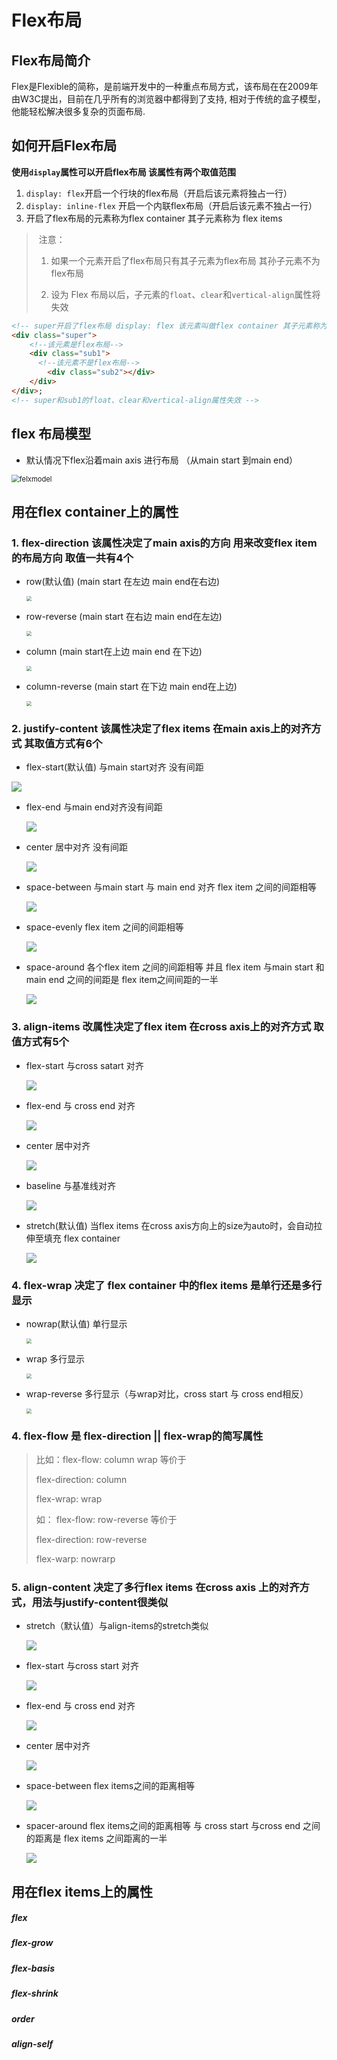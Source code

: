 # Flex布局

## Flex布局简介

​		Flex是Flexible的简称，是前端开发中的一种重点布局方式，该布局在在2009年由W3C提出，目前在几乎所有的浏览器中都得到了支持, 相对于传统的盒子模型，他能轻松解决很多复杂的页面布局.

## 如何开启Flex布局

**使用`display`属性可以开启flex布局 该属性有两个取值范围**

1. `display: flex`开启一个行块的flex布局（开启后该元素将独占一行）
2. `display: inline-flex` 开启一个内联flex布局（开启后该元素不独占一行）
3. 开启了flex布局的元素称为flex container 其子元素称为 flex items

> ​	注意：
>
> 1. 如果一个元素开启了flex布局只有其子元素为flex布局 其孙子元素不为flex布局 
>
> 2. 设为 Flex 布局以后，子元素的`float`、`clear`和`vertical-align`属性将失效

```html
<!-- super开启了flex布局 display: flex 该元素叫做flex container 其子元素称为flex items-->
<div class="super">
  	<!--该元素是flex布局-->
    <div class="sub1">
      <!--该元素不是flex布局-->
        <div class="sub2"></div>
    </div>
</div>;
<!-- super和sub1的float、clear和vertical-align属性失效 -->
```

## flex 布局模型

- 默认情况下flex沿着main axis 进行布局 （从main start 到main end）

<img src="images/flex_mode.png" alt="felxmodel" style="zoom:80%;" />



## 用在flex container上的属性

### 1.  flex-direction  该属性决定了main axis的方向 用来改变flex item的布局方向 取值一共有4个

  - row(默认值) (main start 在左边 main end在右边)

    <img src="images/row.png" style="zoom:50%;" />

  - row-reverse (main start 在右边 main end在左边)

    <img src="images/row-reverse.png" style="zoom:50%;" />

  - column (main start在上边 main end 在下边)

    <img src="images/column.png" style="zoom:50%;" />

  - column-reverse (main start 在下边 main end在上边)		

    <img src="images/column-reverse.png" style="zoom:50%;" />

### 2.  justify-content 该属性决定了flex items 在main axis上的对齐方式 其取值方式有6个

-  flex-start(默认值) 与main start对齐 没有间距

  ![](images/flex-start.png)

- flex-end 与main end对齐没有间距

  ![](images/flex-end.png)

- center 居中对齐 没有间距

  ![](images/flex-center.png)

- space-between 与main start 与 main end 对齐 flex item 之间的间距相等

  ![](images/flex-space-between.png)

- space-evenly flex item 之间的间距相等

  ![](images/flex-space-evenly.png)

- space-around 各个flex item 之间的间距相等 并且 flex item 与main start 和 main end 之间的间距是 flex item之间间距的一半

  ![](images/flex-space-around.png)

### 3.  align-items 改属性决定了flex item 在cross axis上的对齐方式 取值方式有5个

- flex-start  与cross satart 对齐

  ![](images/align-flex-start.png)

- flex-end 与 cross end 对齐

  ![](images/align-flex-end.png)

- center 居中对齐

  ![](images/align-flex-center.png)

- baseline 与基准线对齐

  ![](images/align-flex-baseline.png)

- stretch(默认值) 当flex items 在cross axis方向上的size为auto时，会自动拉伸至填充 flex container

  ![](images/align-flex-stretch.png)

### 4. flex-wrap 决定了 flex container 中的flex items 是单行还是多行显示

- nowrap(默认值) 单行显示

  <img src="images/flex-wrap-nowwrap.png" style="zoom:50%;" />

- wrap 多行显示

  <img src="images/flex-wrap-wrap.png" style="zoom:50%;" />

- wrap-reverse 多行显示（与wrap对比，cross start 与 cross end相反）

  <img src="images/flex-wrap-wrap-reverse.png" style="zoom:50%;" />

### 4. flex-flow 是 flex-direction || flex-wrap的简写属性

> 比如：flex-flow: column wrap 等价于
>
> flex-direction: column
>
> flex-wrap: wrap
>
> 如： flex-flow: row-reverse 等价于
>
> flex-direction: row-reverse
>
> flex-warp: nowrarp

##### 

### 5. align-content 决定了多行flex items 在cross axis 上的对齐方式，用法与justify-content很类似

- stretch（默认值）与align-items的stretch类似

  ![](images/aligncontent-stretch.png)

- flex-start 与cross start 对齐

  ![](images/aligncontent-flex-start.png)

- flex-end 与 cross end 对齐

  ![](images/aligncontent-flex-end.png)

- center 居中对齐

  ![](images/aligncontent-center.png)

- space-between flex items之间的距离相等

  ![](images/aligncontent-space-between.png)

- spacer-around flex items之间的距离相等 与 cross start 与cross end 之间的距离是 flex items 之间距离的一半

  ![](images/aligncontent-space-around.png)

## 用在flex items上的属性

##### flex

##### flex-grow

##### flex-basis

##### flex-shrink

##### order

##### align-self



